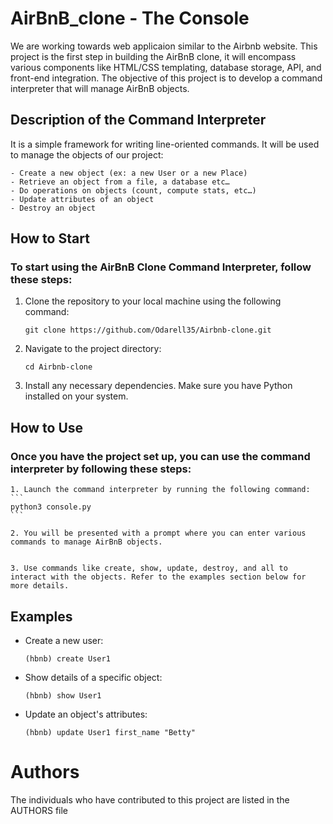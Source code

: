 # AirBnB_clone - **The Console**
We are working towards web applicaion similar to the Airbnb website. This project is the first step in building the AirBnB clone, it will encompass various components like HTML/CSS templating, database storage, API, and front-end integration. The objective of this project is to develop a command interpreter that will manage AirBnB objects. 

## Description of the Command Interpreter
It is a simple framework for writing line-oriented commands. It will be used to manage the objects of our project:
  
	- Create a new object (ex: a new User or a new Place)
	- Retrieve an object from a file, a database etc…
	- Do operations on objects (count, compute stats, etc…)
	- Update attributes of an object
	- Destroy an object

## How to Start

### To start using the AirBnB Clone Command Interpreter, follow these steps:

1. Clone the repository to your local machine using the following command:
   ```
   git clone https://github.com/Odarell35/Airbnb-clone.git
   ```

2. Navigate to the project directory:
   ```
   cd Airbnb-clone
   ```

3. Install any necessary dependencies. Make sure you have Python installed on your system.

## How to Use

### Once you have the project set up, you can use the command interpreter by following these steps:

	1. Launch the command interpreter by running the following command:
	```
 	python3 console.py
	```      

	2. You will be presented with a prompt where you can enter various commands to manage AirBnB objects.


	3. Use commands like create, show, update, destroy, and all to interact with the objects. Refer to the examples section below for more details.

## Examples

- Create a new user:
	```
	(hbnb) create User1
	```

- Show details of a specific object:
	```
	(hbnb) show User1
	```

- Update an object's attributes:
	```
	(hbnb) update User1 first_name "Betty"
	```

# Authors

The individuals who have contributed to this project are listed in the AUTHORS file
